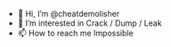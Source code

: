 - 👋 Hi, I’m @cheatdemolisher
- 👀 I’m interested in Crack / Dump / Leak 
- 📫 How to reach me Impossible

